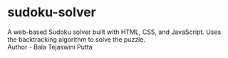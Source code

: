 # sudoku-solver
A web-based Sudoku solver built with HTML, CSS, and JavaScript. Uses the backtracking algorithm to solve the puzzle.<br>
Author - Bala Tejaswini Putta

